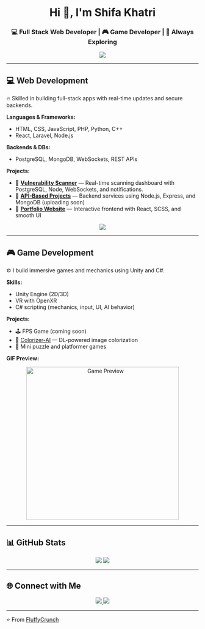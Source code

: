 <h1 align="center">Hi 👋, I'm Shifa Khatri</h1>
<h3 align="center">💻 Full Stack Web Developer | 🎮 Game Developer | 🚀 Always Exploring</h3>

<p align="center">
  <img src="https://readme-typing-svg.demolab.com/?lines=Full+Stack+Web+Dev+%F0%9F%92%BB;API%2C+Node%2C+React+%2C+Mongo+%2B+PostgreSQL;Unity+Game+Developer+%F0%9F%8E%AE;Tech+Explorer+%F0%9F%9A%80;Open+Source+Contributor+%F0%9F%92%A1" />
</p>

---

## 💻 Web Development

🔥 Skilled in building full-stack apps with real-time updates and secure backends.

**Languages & Frameworks:**
- HTML, CSS, JavaScript, PHP, Python, C++
- React, Laravel, Node.js

**Backends & DBs:**
- PostgreSQL, MongoDB, WebSockets, REST APIs

**Projects:**
- 🔐 **[Vulnerability Scanner](https://github.com/FluffyCrunch/VulnerabilityScanner)** — Real-time scanning dashboard with PostgreSQL, Node, WebSockets, and notifications.
- 🧪 **[API-Based Projects](#)** — Backend services using Node.js, Express, and MongoDB (uploading soon)
- 💼 **[Portfolio Website](#)** — Interactive frontend with React, SCSS, and smooth UI

<p align="center">
  <img src="https://skillicons.dev/icons?i=html,css,js,react,php,laravel,nodejs,python,cpp,mongodb,postgres,api,vscode,postman" />
</p>

---

## 🎮 Game Development

⚙️ I build immersive games and mechanics using Unity and C#.

**Skills:**
- Unity Engine (2D/3D)
- VR with OpenXR
- C# scripting (mechanics, input, UI, AI behavior)

**Projects:**
- 🕹️ FPS Game (coming soon)
- 🎨 [Colorizer-AI](https://github.com/FluffyCrunch/Colorizer-AI) — DL-powered image colorization
- 🧠 Mini puzzle and platformer games

**GIF Preview:**
<p align="center">
  <!-- Replace the link below with your GIF URL if available -->
  <img src="https://media.giphy.com/media/L08p7vHy0Zrgu/giphy.gif" alt="Game Preview" width="400"/>
</p>

---

## 📊 GitHub Stats

<p align="center">
  <img src="https://github-readme-stats.vercel.app/api?username=FluffyCrunch&show_icons=true&theme=radical" />
  <img src="https://github-readme-streak-stats.herokuapp.com/?user=FluffyCrunch&theme=radical" />
</p>

---

## 🌐 Connect with Me

<p align="center">
  <a href="https://www.linkedin.com/in/shifa-khatri-877a002b2" target="_blank">
    <img src="https://img.shields.io/badge/LinkedIn-blue?style=for-the-badge&logo=linkedin&logoColor=white"/>
  </a>
  <a href="mailto:your-shifaskhatri10@gmail.com">
    <img src="https://img.shields.io/badge/Gmail-D14836?style=for-the-badge&logo=gmail&logoColor=white"/>
  </a>
</p>

---

⭐️ From [FluffyCrunch](https://github.com/FluffyCrunch)
